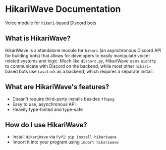 # HikariWave Documentation
Voice module for `hikari`-based Discord bots

## What is HikariWave?
HikariWave is a standalone module for `hikari` (an asynchronous Discord API for building bots) that allows for developers to easily manipulate voice-related systems and logic. Much like `discord.py`, HikariWave uses `aiohttp` to communicate with Discord on the backend, while most other `hikari`-based bots use `Lavalink` as a backend, which requires a separate install.

## What are HikariWave's features?
- Doesn't require third-party installs besides `ffmpeg`
- Easy to use, asynchronous API
- Heavily type-hinted and type-safe

## How do I use HikariWave?
- Install `HikariWave` via `PyPI`: `pip install hikariwave`
- Import it into your program using `import hikariwave`